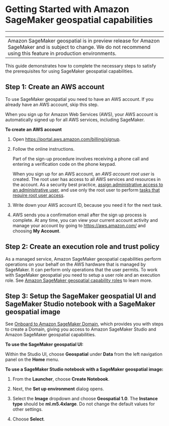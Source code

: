 # Getting Started with Amazon SageMaker geospatial capabilities<a name="geospatial-getting-started"></a>


****  

|  | 
| --- |
| Amazon SageMaker geospatial is in preview release for Amazon SageMaker and is subject to change\. We do not recommend using this feature in production environments\. | 

This guide demonstrates how to complete the necessary steps to satisfy the prerequisites for using SageMaker geospatial capabilities\.

## Step 1: Create an AWS account<a name="geospatial-setup"></a>

To use SageMaker geospatial you need to have an AWS account\. If you already have an AWS account, skip this step\.

When you sign up for Amazon Web Services \(AWS\), your AWS account is automatically signed up for all AWS services, including SageMaker\.

**To create an AWS account**

1. Open [https://portal\.aws\.amazon\.com/billing/signup](https://portal.aws.amazon.com/billing/signup)\.

1. Follow the online instructions\.

   Part of the sign\-up procedure involves receiving a phone call and entering a verification code on the phone keypad\.

   When you sign up for an AWS account, an *AWS account root user* is created\. The root user has access to all AWS services and resources in the account\. As a security best practice, [assign administrative access to an administrative user](https://docs.aws.amazon.com/singlesignon/latest/userguide/getting-started.html), and use only the root user to perform [tasks that require root user access](https://docs.aws.amazon.com/accounts/latest/reference/root-user-tasks.html)\.

1. Write down your AWS account ID, because you need it for the next task\.

1. AWS sends you a confirmation email after the sign up process is complete\. At any time, you can view your current account activity and manage your account by going to [https://aws\.amazon\.com/](https://aws.amazon.com/) and choosing **My Account**\.

## Step 2: Create an execution role and trust policy<a name="geospatial-role-setup"></a>

As a managed service, Amazon SageMaker geospatial capabilities perform operations on your behalf on the AWS hardware that is managed by SageMaker\. It can perform only operations that the user permits\. To work with SageMaker geospatial you need to setup a user role and an execution role\. See [Amazon SageMaker geospatial capability roles](https://docs.aws.amazon.com/sagemaker/latest/dg/sagemaker-geospatial-roles.html) to learn more\.

## Step 3: Setup the SageMaker geospatial UI and SageMaker Studio notebook with a SageMaker geospatial image<a name="geospatial-sdk-console-setup"></a>

See [Onboard to Amazon SageMaker Domain](https://docs.aws.amazon.com/sagemaker/latest/dg/gs-studio-onboard.html), which provides you with steps to create a Domain, giving you access to Amazon SageMaker Studio and Amazon SageMaker geospatial capabilities\.

**To use the SageMaker geospatial UI:**

Within the Studio UI, choose **Geospatial** under **Data** from the left navigation panel on the **Home** menu\.

**To use a SageMaker Studio notebook with a SageMaker geospatial image:**

1. From the **Launcher**, choose **Create Notebook**\.

1. Next, the **Set up environment** dialog opens\.

1. Select the **Image** dropdown and choose **Geospatial 1\.0**\. The **Instance type** should be **ml\.m5\.4xlarge**\. Do not change the default values for other settings\.

1. Choose **Select**\.